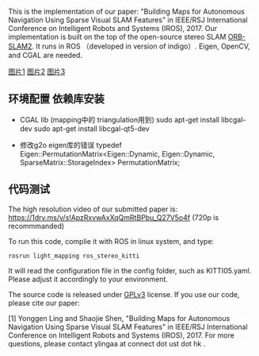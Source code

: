 This is the implementation of our paper: "Building Maps for Autonomous Navigation Using Sparse Visual SLAM Features" in IEEE/RSJ International Conference on Intelligent Robots and Systems (IROS), 2017. Our implementation is built on the top of the open-source stereo SLAM [ORB-SLAM2](https://github.com/raulmur/ORB_SLAM2). It runs in ROS （developed in version of indigo）. Eigen, OpenCV, and CGAL are needed. 

[图片1](doc/幻灯片2.JPG)
[图片2](doc/幻灯片3.JPG)
[图片3](doc/幻灯片4.JPG)

## 环境配置 依赖库安装

- CGAL lib  (mapping中的 triangulation用到)
sudo apt-get install libcgal-dev
sudo apt-get install libcgal-qt5-dev

- 修改g2o eigen库的错误
typedef Eigen::PermutationMatrix<Eigen::Dynamic, Eigen::Dynamic, SparseMatrix::StorageIndex> PermutationMatrix;


## 代码测试

The high resolution video of our submitted paper is: 
https://1drv.ms/v/s!ApzRxvwAxXqQmRtBPbu_Q27V5o4f
(720p is recommmanded)

To run this code, complie it with ROS in linux system, and type:

`rosrun light_mapping ros_stereo_kitti `

It will read the configuration file in the config folder, such as KITTI05.yaml. Please adjust it accordingly to your environment.

The source code is released under [GPLv3](https://www.gnu.org/licenses/gpl-3.0.html) license.
If you use our code, please cite our paper:

[1] Yonggen Ling and Shaojie Shen, "Building Maps for Autonomous Navigation Using Sparse Visual SLAM Features" in IEEE/RSJ International Conference on Intelligent Robots and Systems (IROS), 2017.
For more questions, please contact ylingaa at connect dot ust dot hk .
